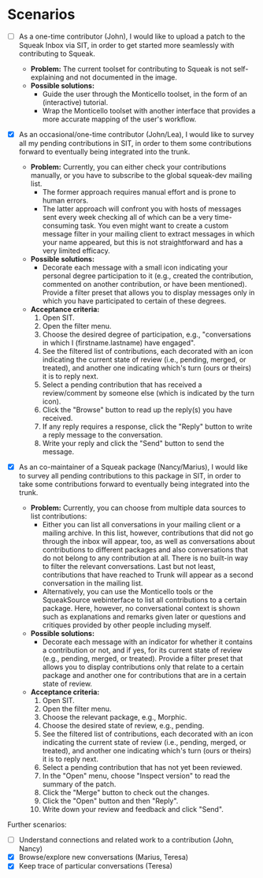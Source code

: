 # Scenarios

- [ ] As a one-time contributor (John), I would like to upload a patch to the Squeak Inbox via SIT, in order to get started more seamlessly with contributing to Squeak.
  * **Problem:** The current toolset for contributing to Squeak is not self-explaining and not documented in the image.
  * **Possible solutions:**
    + Guide the user through the Monticello toolset, in the form of an (interactive) tutorial.
    + Wrap the Monticello toolset with another interface that provides a more accurate mapping of the user's workflow.

- [x] As an occasional/one-time contributor (John/Lea), I would like to survey all my pending contributions in SIT, in order to them some contributions forward to eventually being integrated into the trunk.
  * **Problem:** Currently, you can either check your contributions manually, or you have to subscribe to the global squeak-dev mailing list.
    + The former approach requires manual effort and is prone to human errors.
	+ The latter approach will confront you with hosts of messages sent every week checking all of which can be a very time-consuming task.
      You even might want to create a custom message filter in your mailing client to extract messages in which your name appeared, but this is not straightforward and has a very limited efficacy.
  * **Possible solutions:**
    + Decorate each message with a small icon indicating your personal degree participation to it (e.g., created the contribution, commented on another contribution, or have been mentioned). Provide a filter preset that allows you to display messages only in which you have participated to certain of these degrees.
  * **Acceptance criteria:**
    1. Open SIT.
    2. Open the filter menu.
    3. Choose the desired degree of participation, e.g., "conversations in which I (firstname.lastname) have engaged".
    4. See the filtered list of contributions, each decorated with an icon indicating the current state of review (i.e., pending, merged, or treated), and another one indicating which's turn (ours or theirs) it is to reply next.
    5. Select a pending contribution that has received a review/comment by someone else (which is indicated by the turn icon).
    6. Click the "Browse" button to read up the reply(s) you have received.
    7. If any reply requires a response, click the "Reply" button to write a reply message to the conversation.
    8. Write your reply and click the "Send" button to send the message.

- [x] As an co-maintainer of a Squeak package (Nancy/Marius), I would like to survey all pending contributions to this package in SIT, in order to take some contributions forward to eventually being integrated into the trunk.
  * **Problem:** Currently, you can choose from multiple data sources to list contributions:
    + Either you can list all conversations in your mailing client or a mailing archive.
      In this list, however, contributions that did not go through the inbox will appear, too, as well as conversations about contributions to different packages and also conversations that do not belong to any contribution at all.
	  There is no built-in way to filter the relevant conversations.
	  Last but not least, contributions that have reached to Trunk will appear as a second conversation in the mailing list.
	+ Alternatively, you can use the Monticello tools or the SqueakSource webinterface to list all contributions to a certain package.
	  Here, however, no conversational context is shown such as explanations and remarks given later or questions and critiques provided by other people including myself.
  * **Possible solutions:**
    + Decorate each message with an indicator for whether it contains a contribution or not, and if yes, for its current state of review (e.g., pending, merged, or treated). Provide a filter preset that allows you to display contributions only that relate to a certain package and another one for contributions that are in a certain state of review.
  * **Acceptance criteria:**
    1. Open SIT.
    2. Open the filter menu.
    3. Choose the relevant package, e.g., Morphic.
    4. Choose the desired state of review, e.g., pending.
    5. See the filtered list of contributions, each decorated with an icon indicating the current state of review (i.e., pending, merged, or treated), and another one indicating which's turn (ours or theirs) it is to reply next.
    6. Select a pending contribution that has not yet been reviewed.
    7. In the "Open" menu, choose "Inspect version" to read the summary of the patch.
    8. Click the "Merge" button to check out the changes.
    9. Click the "Open" button and then "Reply".
    10. Write down your review and feedback and click "Send".

Further scenarios:

- [ ] Understand connections and related work to a contribution (John, Nancy)
- [x] Browse/explore new conversations (Marius, Teresa)
- [x] Keep trace of particular conversations (Teresa)
